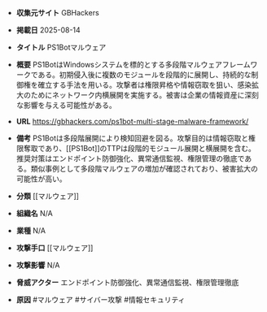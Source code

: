 - **収集元サイト**
GBHackers

- **掲載日**
2025-08-14

- **タイトル**
PS1Botマルウェア

- **概要**
PS1BotはWindowsシステムを標的とする多段階マルウェアフレームワークである。初期侵入後に複数のモジュールを段階的に展開し、持続的な制御権を確立する手法を用いる。攻撃者は権限昇格や情報窃取を狙い、感染拡大のためにネットワーク内横展開を実施する。被害は企業の情報資産に深刻な影響を与える可能性がある。

- **URL**
https://gbhackers.com/ps1bot-multi-stage-malware-framework/

- **備考**
PS1Botは多段階展開により検知回避を図る。攻撃目的は情報窃取と権限奪取であり、[[PS1Bot]]のTTPは段階的モジュール展開と横展開を含む。推奨対策はエンドポイント防御強化、異常通信監視、権限管理の徹底である。類似事例として多段階マルウェアの増加が確認されており、被害拡大の可能性が高い。

- **分類**
[[マルウェア]]

- **組織名**
N/A

- **業種**
N/A

- **攻撃手口**
[[マルウェア]]

- **攻撃影響**
N/A

- **脅威アクター**
エンドポイント防御強化、異常通信監視、権限管理徹底

- **原因**
#マルウェア #サイバー攻撃 #情報セキュリティ
